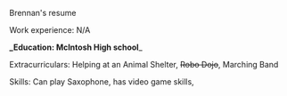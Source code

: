 Brennan's resume

Work experience:
N/A

**_Education:
McIntosh High school**_

Extracurriculars:
Helping at an Animal Shelter, ~~Robo Dojo~~, Marching Band

Skills: Can play Saxophone, has video game skills,
